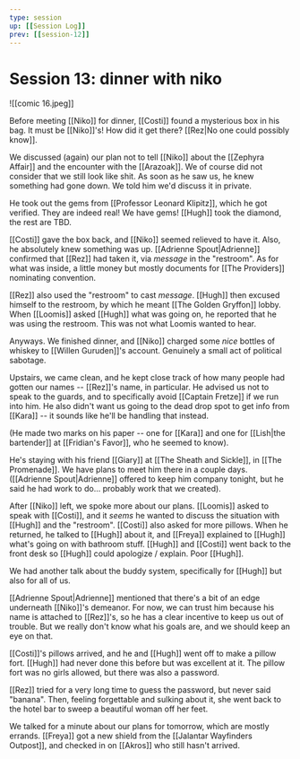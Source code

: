 ```yaml
---
type: session
up: [[Session Log]]
prev: [[session-12]]
---
```


# Session 13: dinner with niko
![[comic 16.jpeg]]

Before meeting [[Niko]] for dinner, [[Costi]] found a mysterious box in his bag. It must be [[Niko]]'s! How did it get there? [[Rez|No one could possibly know]].

We discussed (again) our plan not to tell [[Niko]] about the [[Zephyra Affair]] and the encounter with the [[Arazoak]]. We of course did not consider that we still look like shit. As soon as he saw us, he knew something had gone down. We told him we'd discuss it in private.

He took out the gems from [[Professor Leonard Klipitz]], which he got verified. They are indeed real! We have gems! [[Hugh]] took the diamond, the rest are TBD.

[[Costi]] gave the box back, and [[Niko]] seemed relieved to have it. Also, he absolutely knew something was up. [[Adrienne Spout|Adrienne]] confirmed that [[Rez]] had taken it, via *message* in the "restroom". As for what was inside, a little money but mostly documents for [[The Providers]] nominating convention.

[[Rez]] also used the "restroom" to cast *message*. [[Hugh]] then excused himself to the restroom, by which he meant [[The Golden Gryffon]] lobby. When [[Loomis]] asked [[Hugh]] what was going on, he reported that he was using the restroom. This was not what Loomis wanted to hear. 

Anyways. We finished dinner, and [[Niko]] charged some *nice* bottles of whiskey to [[Willen Guruden]]'s account. Genuinely a small act of political sabotage. 

Upstairs, we came clean, and he kept close track of how many people had gotten our names -- [[Rez]]'s name, in particular. He advised us not to speak to the guards, and to specifically avoid [[Captain Fretze]] if we run into him. He also didn't want us going to the dead drop spot to get info from [[Kara]] -- it sounds like he'll be handling that instead.

(He made two marks on his paper -- one for [[Kara]] and one for [[Lish|the bartender]] at [[Fridian's Favor]], who he seemed to know).

He's staying with his friend [[Giary]] at [[The Sheath and Sickle]], in [[The Promenade]]. We have plans to meet him there in a couple days. ([[Adrienne Spout|Adrienne]] offered to keep him company tonight, but he said he had work to do... probably work that we created).

After [[Niko]] left, we spoke more about our plans. [[Loomis]] asked to speak with [[Costi]], and it *seems* he wanted to discuss the situation with [[Hugh]] and the "restroom". [[Costi]] also asked for more pillows. When he returned, he talked to [[Hugh]] about it, and [[Freya]] explained to [[Hugh]] what's going on with bathroom stuff. [[Hugh]] and [[Costi]] went back to the front desk so [[Hugh]] could apologize / explain. Poor [[Hugh]]. 

We had another talk about the buddy system, specifically for [[Hugh]] but also for all of us. 

[[Adrienne Spout|Adrienne]] mentioned that there's a bit of an edge underneath [[Niko]]'s demeanor. For now, we can trust him because his name is attached to [[Rez]]'s, so he has a clear incentive to keep us out of trouble. But we really don't know what his goals are, and we should keep an eye on that.

[[Costi]]'s pillows arrived, and he and [[Hugh]] went off to make a pillow fort. [[Hugh]] had never done this before but was excellent at it. The pillow fort was no girls allowed, but there was also a password. 

[[Rez]] tried for a very long time to guess the password, but never said "banana". Then, feeling forgettable and sulking about it, she went back to the hotel bar to sweep a beautiful woman off her feet. 

We talked for a minute about our plans for tomorrow, which are mostly errands. [[Freya]] got a new shield from the [[Jalantar Wayfinders Outpost]], and checked in on [[Akros]] who still hasn't arrived. 
